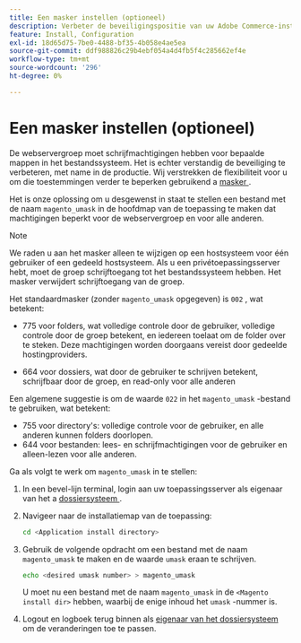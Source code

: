 ```yaml
---
title: Een masker instellen (optioneel)
description: Verbeter de beveiligingspositie van uw Adobe Commerce-installatie op locatie door de machtigingen voor het bestandssysteem te beperken.
feature: Install, Configuration
exl-id: 18d65d75-7be0-4488-bf35-4b058e4ae5ea
source-git-commit: ddf988826c29b4ebf054a4d4fb5f4c285662ef4e
workflow-type: tm+mt
source-wordcount: '296'
ht-degree: 0%

---
```


# Een masker instellen (optioneel)

De webservergroep moet schrijfmachtigingen hebben voor bepaalde mappen in het bestandssysteem. Het is echter verstandig de beveiliging te verbeteren, met name in de productie. Wij verstrekken de flexibiliteit voor u om die toestemmingen verder te beperken gebruikend a [ masker ](https://www.cyberciti.biz/tips/understanding-linux-unix-umask-value-usage.html).

Het is onze oplossing om u desgewenst in staat te stellen een bestand met de naam `magento_umask` in de hoofdmap van de toepassing te maken dat machtigingen beperkt voor de webservergroep en voor alle anderen.

>[!NOTE]
>
>We raden u aan het masker alleen te wijzigen op een hostsysteem voor één gebruiker of een gedeeld hostsysteem. Als u een privétoepassingsserver hebt, moet de groep schrijftoegang tot het bestandssysteem hebben. Het masker verwijdert schrijftoegang van de groep.

Het standaardmasker (zonder `magento_umask` opgegeven) is `002` , wat betekent:

* 775 voor folders, wat volledige controle door de gebruiker, volledige controle door de groep betekent, en iedereen toelaat om de folder over te steken. Deze machtigingen worden doorgaans vereist door gedeelde hostingproviders.

* 664 voor dossiers, wat door de gebruiker te schrijven betekent, schrijfbaar door de groep, en read-only voor alle anderen

Een algemene suggestie is om de waarde `022` in het `magento_umask` -bestand te gebruiken, wat betekent:

* 755 voor directory&#39;s: volledige controle voor de gebruiker, en alle anderen kunnen folders doorlopen.
* 644 voor bestanden: lees- en schrijfmachtigingen voor de gebruiker en alleen-lezen voor alle anderen.

Ga als volgt te werk om `magento_umask` in te stellen:

1. In een bevel-lijn terminal, login aan uw toepassingsserver als eigenaar van het a [ dossiersysteem ](../prerequisites/file-system/overview.md).
1. Navigeer naar de installatiemap van de toepassing:

   ```bash
   cd <Application install directory>
   ```

1. Gebruik de volgende opdracht om een bestand met de naam `magento_umask` te maken en de waarde `umask` eraan te schrijven.

   ```bash
   echo <desired umask number> > magento_umask
   ```

   U moet nu een bestand met de naam `magento_umask` in de `<Magento install dir>` hebben, waarbij de enige inhoud het `umask` -nummer is.

1. Logout en logboek terug binnen als [ eigenaar van het dossiersysteem ](../prerequisites/file-system/overview.md) om de veranderingen toe te passen.
